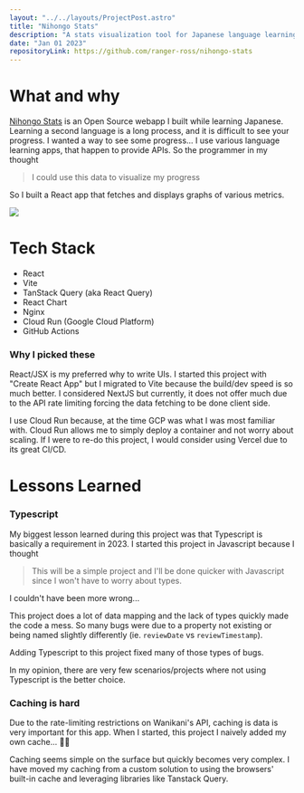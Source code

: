 ```yaml
---
layout: "../../layouts/ProjectPost.astro"
title: "Nihongo Stats"
description: "A stats visualization tool for Japanese language learning platforms."
date: "Jan 01 2023"
repositoryLink: https://github.com/ranger-ross/nihongo-stats
---
```

<!-- Disable darkreader chrome extension: https://github.com/darkreader/darkreader/blob/main/CONTRIBUTING.md#disabling-dark-reader-on-your-site -->
<meta name="darkreader-lock">

# What and why

[Nihongo Stats](https://nihongostats.com/) is an Open Source webapp I built while learning Japanese. Learning a second language is a long process, and it is difficult to see your progress. I wanted a way to see some progress... I use various language learning apps, that happen to provide APIs. So the programmer in my thought 
> I could use this data to visualize my progress

So I built a React app that fetches and displays graphs of various metrics.

![](/projects/nihongo-stats.png)

# Tech Stack

- React 
- Vite
- TanStack Query (aka React Query)
- React Chart
- Nginx
- Cloud Run (Google Cloud Platform)
- GitHub Actions

### Why I picked these

React/JSX is my preferred why to write UIs.
I started this project with "Create React App" but I migrated to Vite because the build/dev speed is so much better. I considered NextJS but currently, it does not offer much due to the API rate limiting forcing the data fetching to be done client side.

I use Cloud Run because, at the time GCP was what I was most familiar with. Cloud Run allows me to simply deploy a container and not worry about scaling. If I were to re-do this project, I would consider using Vercel due to its great CI/CD.

# Lessons Learned

### Typescript

My biggest lesson learned during this project was that Typescript is basically a requirement in 2023. I started this project in Javascript because I thought
> This will be a simple project and I'll be done quicker with Javascript since I won't have to worry about types.

I couldn't have been more wrong...

This project does a lot of data mapping and the lack of types quickly made the code a mess. So many bugs were due to a property not existing or being named slightly differently (ie. `reviewDate` vs `reviewTimestamp`).

Adding Typescript to this project fixed many of those types of bugs.

In my opinion, there are very few scenarios/projects where not using Typescript is the better choice.

### Caching is hard

Due to the rate-limiting restrictions on Wanikani's API, caching is data is very important for this app. When I started, this project I naively added my own cache... 🤦‍♂️

Caching seems simple on the surface but quickly becomes very complex. I have moved my caching from a custom solution to using the browsers' built-in cache and leveraging libraries like Tanstack Query.
